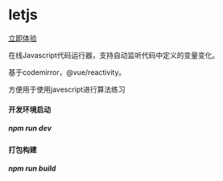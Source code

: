 # letjs

[立即体验]([http://localhost/](https://pageignore.github.io/letjs/))


在线Javascript代码运行器，支持自动监听代码中定义的变量变化。

基于codemirror，@vue/reactivity。

方便用于使用javescript进行算法练习

#### 开发环境启动

##### npm run dev

#### 打包构建

##### npm run build

